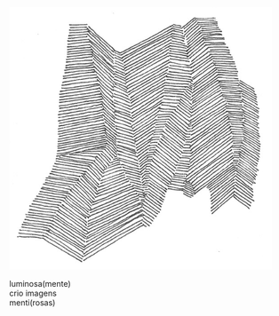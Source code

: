 ![haikai_illustration](../images/haikai/04.png "Ilustração: Elder Martins (2017)")

luminosa(mente)   
crio imagens  
menti(rosas)
